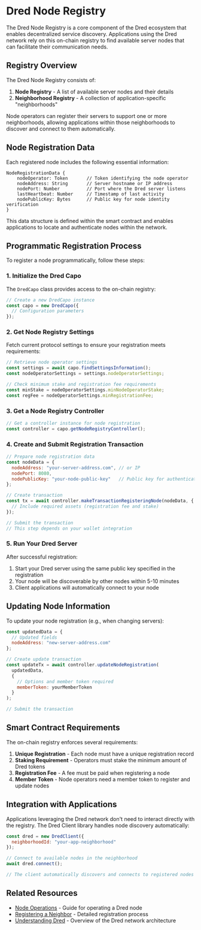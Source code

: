 # Dred Node Registry

The Dred Node Registry is a core component of the Dred ecosystem that enables decentralized service discovery. Applications using the Dred network rely on this on-chain registry to find available server nodes that can facilitate their communication needs.

## Registry Overview

The Dred Node Registry consists of:

1. **Node Registry** - A list of available server nodes and their details
2. **Neighborhood Registry** - A collection of application-specific "neighborhoods"

Node operators can register their servers to support one or more neighborhoods, allowing applications within those neighborhoods to discover and connect to them automatically.

## Node Registration Data

Each registered node includes the following essential information:

```
NodeRegistrationData {
    nodeOperator: Token       // Token identifying the node operator
    nodeAddress: String       // Server hostname or IP address
    nodePort: Number          // Port where the Dred server listens
    lastHeartbeat: Number     // Timestamp of last activity
    nodePublicKey: Bytes      // Public key for node identity verification
}
```

This data structure is defined within the smart contract and enables applications to locate and authenticate nodes within the network.

## Programmatic Registration Process

To register a node programmatically, follow these steps:

### 1. Initialize the Dred Capo

The `DredCapo` class provides access to the on-chain registry:

```javascript
// Create a new DredCapo instance
const capo = new DredCapo({
  // Configuration parameters
});
```

### 2. Get Node Registry Settings

Fetch current protocol settings to ensure your registration meets requirements:

```javascript
// Retrieve node operator settings
const settings = await capo.findSettingsInformation();
const nodeOperatorSettings = settings.nodeOperatorSettings;

// Check minimum stake and registration fee requirements
const minStake = nodeOperatorSettings.minNodeOperatorStake;
const regFee = nodeOperatorSettings.minRegistrationFee;
```

### 3. Get a Node Registry Controller

```javascript
// Get a controller instance for node registration
const controller = capo.getNodeRegistryController();
```

### 4. Create and Submit Registration Transaction

```javascript
// Prepare node registration data
const nodeData = {
  nodeAddress: "your-server-address.com", // or IP
  nodePort: 8080,
  nodePublicKey: "your-node-public-key"   // Public key for authentication
};

// Create transaction
const tx = await controller.makeTransactionRegisteringNode(nodeData, {
  // Include required assets (registration fee and stake)
});

// Submit the transaction
// This step depends on your wallet integration
```

### 5. Run Your Dred Server

After successful registration:

1. Start your Dred server using the same public key specified in the registration
2. Your node will be discoverable by other nodes within 5-10 minutes
3. Client applications will automatically connect to your node

## Updating Node Information

To update your node registration (e.g., when changing servers):

```javascript
const updatedData = {
  // Updated fields
  nodeAddress: "new-server-address.com"
};

// Create update transaction
const updateTx = await controller.updateNodeRegistration(
  updatedData,
  {
    // Options and member token required
    memberToken: yourMemberToken
  }
);

// Submit the transaction
```

## Smart Contract Requirements

The on-chain registry enforces several requirements:

1. **Unique Registration** - Each node must have a unique registration record
2. **Staking Requirement** - Operators must stake the minimum amount of Dred tokens
3. **Registration Fee** - A fee must be paid when registering a node
4. **Member Token** - Node operators need a member token to register and update nodes

## Integration with Applications

Applications leveraging the Dred network don't need to interact directly with the registry. The Dred Client library handles node discovery automatically:

```javascript
const dred = new DredClient({
  neighborhoodId: "your-app-neighborhood"
});

// Connect to available nodes in the neighborhood
await dred.connect();

// The client automatically discovers and connects to registered nodes
```

## Related Resources

- [Node Operations](/docs/node-operations) - Guide for operating a Dred node
- [Registering a Neighbor](/docs/register-neighbor) - Detailed registration process
- [Understanding Dred](/docs/understanding-dred) - Overview of the Dred network architecture 
